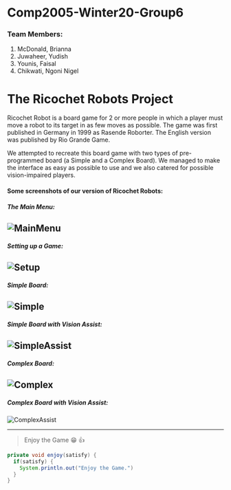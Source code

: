 # Comp2005-Winter20-Group6
### Team Members:
1. McDonald, Brianna
2. Juwaheer, Yudish
3. Younis, Faisal
4. Chikwati, Ngoni Nigel

# The Ricochet Robots Project
Ricochet Robot is a board game for 2 or more people in which a player must
move a robot to its target in as few moves as possible. The game was first
published in Germany in 1999 as Rasende Roborter. The English version was
published by Rio Grande Game.

We attempted to recreate this board game with two types of pre-programmed
board (a Simple and a Complex Board). We managed to make the interface as
easy as possible to use and we also catered for possible vision-impaired
players.

#### Some screenshots of our version of Ricochet Robots:

##### The Main Menu:
![MainMenu](https://github.com/briannamcdonald/comp2005-winter20-group6/blob/master/Group%206%20Iteration%204/Screenshots%20and%20Recordings/Main%20Menu.png)
----------------------------------------------
##### Setting up a Game:
![Setup](https://github.com/briannamcdonald/comp2005-winter20-group6/blob/master/Group%206%20Iteration%204/Screenshots%20and%20Recordings/Setting%20Up%20a%20Game.png)
----------------------------------------------
##### Simple Board:
![Simple](https://github.com/briannamcdonald/comp2005-winter20-group6/blob/master/Group%206%20Iteration%204/Screenshots%20and%20Recordings/Simple%20Board.png)
----------------------------------------------
##### Simple Board with Vision Assist:
![SimpleAssist](https://github.com/briannamcdonald/comp2005-winter20-group6/blob/master/Group%206%20Iteration%204/Screenshots%20and%20Recordings/Simple%20Colour%20Vision%20Assistance%20Board.png)
----------------------------------------------
##### Complex Board:
![Complex](https://github.com/briannamcdonald/comp2005-winter20-group6/blob/master/Group%206%20Iteration%204/Screenshots%20and%20Recordings/Complex%20Board.png)
----------------------------------------------
##### Complex Board with Vision Assist:
![ComplexAssist](https://github.com/briannamcdonald/comp2005-winter20-group6/blob/master/Group%206%20Iteration%204/Screenshots%20and%20Recordings/Complex%20Colour%20Vision%20Assistance%20Board.png)

----------------------------------------------
> Enjoy the Game :grin: :+1:
```java
private void enjoy(satisfy) {
  if(satisfy) {
    System.println.out("Enjoy the Game.")
  }
}
```
